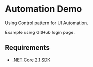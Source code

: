 # Automation Demo

Using Control pattern for UI Automation.

Example using GitHub login page.

## Requirements

* [.NET Core 2.1 SDK](https://www.microsoft.com/net/download/)